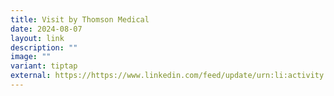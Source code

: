 ```yaml
---
title: Visit by Thomson Medical
date: 2024-08-07
layout: link
description: ""
image: ""
variant: tiptap
external: https://https://www.linkedin.com/feed/update/urn:li:activity:7226823171767689216/
---
```

